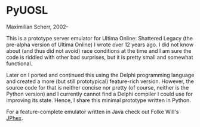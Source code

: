 PyUOSL
===

Maximilian Scherr, 2002-

This is a prototype server emulator for Ultima Online: Shattered Legacy (the pre-alpha version of Ultima Online) I wrote over 12 years ago.
I did not know about (and thus did not avoid) race conditions at the time and I am sure the code is riddled with other bad surprises, but it is pretty small and somewhat functional.

Later on I ported and continued this using the Delphi programming language and created a more (but still prototypical) feature-rich version.
However, the source code for that is neither concise nor pretty (of course, neither is the Python version) and I currently cannot find a Delphi compiler I could use for improving its state. Hence, I share this minimal prototype written in Python.

For a feature-complete emulator written in Java check out Folke Will's [JPhex](https://code.google.com/p/jphex/).
